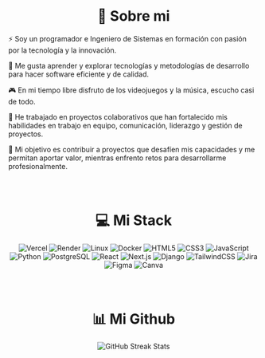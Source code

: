 <div align="center"style="margin-top: 50px;">

  <!-- 
  <img src="./src/assets/profile.jpeg" alt="Profile Picture"  style="border-radius: 20%;" width="200" height="200" /> 
  -->

  <h1> 💫 Sobre mi </h1>
  <div align="left">
    <p> 
    ⚡ Soy un programador e Ingeniero de Sistemas en formación con pasión por la tecnología y la innovación.
    </p>
    <p>
    🌟 Me gusta aprender y explorar tecnologías y metodologías de desarrollo para hacer software eficiente y de calidad.
    </p>
    <p>
    🎮 En mi tiempo libre disfruto de los videojuegos y la música, escucho casi de todo.
    </p>
    <p>
    🎉 He trabajado en proyectos colaborativos que han fortalecido mis habilidades en trabajo en equipo, comunicación, liderazgo y gestión de proyectos. 
    </p>
    <p>
    🚀 Mi objetivo es contribuir a proyectos que desafíen mis capacidades y me permitan aportar valor, mientras enfrento retos para desarrollarme profesionalmente. 
    </p>
  </div>

  <!-- <h2 style="margin-top: 40px;"> 🌐 Contacto </h2>
  <a href="https://linkedin.com/in/juanloaiza" target="_blank">
    <img src="https://img.shields.io/badge/Linkedin-%231572B6.svg?style=for-the-badge&logo=Linkedin&logoColor=white" alt="LinkedIn" />
  </a> -->

</div>

<div align="center" style="margin-top: 80px; margin-bottom: 20px;">
  <h1>💻 Mi Stack</h1>
  <p>
    <img src="https://img.shields.io/badge/vercel-%23000000.svg?style=for-the-badge&logo=vercel&logoColor=white" alt="Vercel" />
    <img src="https://img.shields.io/badge/Render-%46E3B7.svg?style=for-the-badge&logo=render&logoColor=white" alt="Render" />
    <img src="https://img.shields.io/badge/Linux-%2320232a.svg?style=for-the-badge&logo=linux&logoColor=white" alt="Linux" />
    <img src="https://img.shields.io/badge/Docker-%231572B6.svg?style=for-the-badge&logo=docker&logoColor=white" alt="Docker" />
    <img src="https://img.shields.io/badge/html5-%23E34F26.svg?style=for-the-badge&logo=html5&logoColor=white" alt="HTML5" />
    <img src="https://img.shields.io/badge/css3-%231572B6.svg?style=for-the-badge&logo=css3&logoColor=white" alt="CSS3" />
    <img src="https://img.shields.io/badge/javascript-%23323330.svg?style=for-the-badge&logo=javascript&logoColor=%23F7DF1E" alt="JavaScript" />
    <img src="https://img.shields.io/badge/python-3670A0?style=for-the-badge&logo=python&logoColor=ffdd54" alt="Python" />
    <img src="https://img.shields.io/badge/postgres-%23316192.svg?style=for-the-badge&logo=postgresql&logoColor=white" alt="PostgreSQL" />
    <!-- <img src="https://img.shields.io/badge/sqlite-%2307405e.svg?style=for-the-badge&logo=sqlite&logoColor=white" alt="SQLite" /> -->
    <img src="https://img.shields.io/badge/react-%2320232a.svg?style=for-the-badge&logo=react&logoColor=%2361DAFB" alt="React" />
    <img src="https://img.shields.io/badge/Next-black?style=for-the-badge&logo=next.js&logoColor=white" alt="Next.js" />
    <img src="https://img.shields.io/badge/django-%23006a5b.svg?style=for-the-badge&logo=django&logoColor=white" alt="Django" />
    <!-- <img src="https://img.shields.io/badge/bootstrap-%238511FA.svg?style=for-the-badge&logo=bootstrap&logoColor=white" alt="Bootstrap" /> -->
    <img src="https://img.shields.io/badge/tailwindcss-%2338B2AC.svg?style=for-the-badge&logo=tailwind-css&logoColor=white" alt="TailwindCSS" />
    <!-- <img src="https://img.shields.io/badge/java-%23E34F26.svg?style=for-the-badge&logo=oracle&logoColor=orange" alt="Java" />
    <img src="https://img.shields.io/badge/kotlin-%237F52FF.svg?style=for-the-badge&logo=kotlin&logoColor=white" alt="Kotlin" /> -->
    <img src="https://img.shields.io/badge/jira-0C66e4.svg?style=for-the-badge&logo=jira&logoColor=white" alt="Jira" />
    <img src="https://img.shields.io/badge/Figma-%238511FA.svg?style=for-the-badge&logo=figma&logoColor=white" alt="Figma" />
    <img src="https://img.shields.io/badge/Canva-%2300C4CC.svg?style=for-the-badge&logo=Canva&logoColor=white" alt="Canva" />
  </p>
</div>

<div align="center" style="margin-top: 80px; margin-bottom: 20px;">   
  <h1> 📊 Mi Github </h1>
  <p>
    <!-- 
    <img src="https://github-readme-stats.vercel.app/api?username=JuanLoaiza007&theme=onedark&hide_border=true&include_all_commits=false&count_private=true" alt="Github General Stats" /> 
    -->
    <img src="https://github-readme-streak-stats.herokuapp.com/?user=JuanLoaiza007&theme=onedark&hide_border=true" alt="GitHub Streak Stats" />
    <!-- 
    <img src="https://github-readme-stats.vercel.app/api/top-langs/?username=JuanLoaiza007&theme=onedark&hide_border=true&include_all_commits=false&count_private=true&layout=compact" alt="Most Used Languages" /> 
    -->
  </p>
</div>
